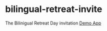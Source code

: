 # bilingual-retreat-invite
The Bilinigual Retreat Day invitation
[Demo App](https://bilingual-retreat-invite.vercel.app/)
